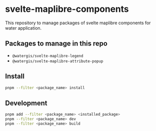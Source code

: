 # svelte-maplibre-components

This repository to manage packages of svelte maplibre components for water application.

## Packages to manage in this repo

- `@watergis/svelte-maplibre-legend`
- `@watergis/svelte-maplibre-attribute-popup`

## Install

```zsh
pnpm --filter <package_name> install
```

## Development

```zsh
pnpm add --filter <package_name> <installed_package>
pnpm --filter <package_name> dev
pnpm --filter <package_name> build
```
